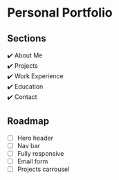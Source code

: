 # Personal Portfolio

## Sections

✔️ About Me \
✔️ Projects \
✔️ Work Experience \
✔️ Education \
✔️ Contact

## Roadmap

- [ ] Hero header
- [ ] Nav bar
- [ ] Fully responsive
- [ ] Email form
- [ ] Projects carrousel
